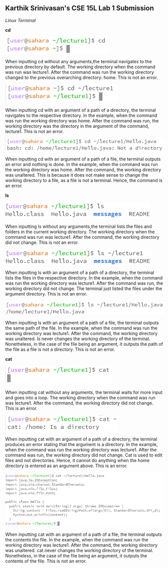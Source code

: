 ## Karthik Srinivasan's CSE 15L Lab 1 Submission

*Linux Terminal*

**cd**

![Image](cd_no_arg.png)

When inputting cd without any arguments,the terminal navigates to the previous directory by default. The working directory when the command was run was lecture1. After the command was run the working directory changed to the previous 
overarching directory: home. This is not an error.

![Image](cd_with_direc.png)

When inputting cd with an argument of a path of a directory, the terminal navigates to the respective directory. In the example, when the command was run the working directory was home. After the command was run, the working directory was the directory in the argument of the command, lecture1. This is not an error.

![Image](cd_with_file.png)

When inputting cd with an argument of a path of a file, the terminal outputs an error and nothing is done. In the example, when the command was run the working directory was home. After the command, the working directory was unaltered. This is because it does not make sense to change the working directory to a file, as a file is not a terminal. Hence, the command is an error.

**ls**

![Image](ls_no_arg.png)

When inputting ls without any arguments,the terminal lists the files and folders in the current working directory. The working directory when the command was run was lecture1. After the command, the working directory did not change. This is not an error.

![Image](ls_with_direc.png)

When inputting ls with an argument of a path of a directory, the terminal lists the files in the respective directory. In the example, when the command was run the working directory was lecture1. After the command was run, the working directory did not change. The terminal just listed the files under the argument directory. This is not an error.

![Image](ls_with_file.png)

When inputting ls with an argument of a path of a file, the terminal outputs the same path of the file. In the example, when the command was run the working directory was lecture1. After the command, the working directory was unaltered. ls never changes the working directory of the terminal. Nonetheless, in the case of the file being an argument, it outputs the path of the file as a file is not a directory. This is not an error.

**cat**

![Image](cat_no_arg.png)

When inputting cat without any arguments, the terminal waits for more input and goes into a loop. The working directory when the command was run was lecture1. After the command, the working directory did not change. This is an error.

![Image](cat_with_direc.png)

When inputting cat with an argument of a path of a directory, the terminal produces an error stating that the argument is a directory. In the example, when the command was run the working directory was lecture1. After the command was run, the working directory did not change. Cat is used to edit files and not directories. Hence, it cannot do anything when the home directory is entered as an argument above. This is an error.

![Image](cat_with_file.png)

When inputting cat with an argument of a path of a file, the terminal outputs the contents the file. In the example, when the command was run the working directory was lecture1. After the command, the working directory was unaltered. cat never changes the working directory of the terminal. Nonetheless, in the case of the file being an argument, it outputs the contents of the file. This is not an error.

